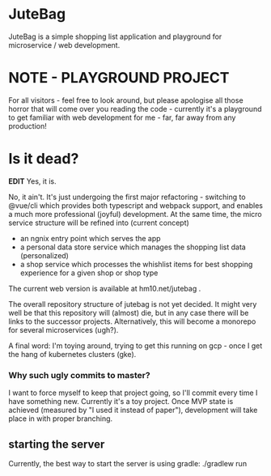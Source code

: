 # JuteBag

JuteBag is a simple shopping list application and playground for microservice
/ web development.

# NOTE - PLAYGROUND PROJECT

For all visitors - feel free to look around, but please apologise all those horror that will come over you reading the code - currently it's a playground to get familiar with web development for me - far, far away from any production!

# Is it dead?

**EDIT** Yes, it is. 

No, it ain't. It's just undergoing the first major refactoring - switching to @vue/cli which provides both typescript and webpack support, and enables a much more professional (joyful) development.
At the same time, the micro service structure will be refined into (current concept) 
- an ngnix entry point which serves the app
- a personal data store service which manages the shopping list data (personalized)
- a shop service which processes the whishlist items for best shopping experience for a given shop or shop type

The current web version is available at hm10.net/jutebag .

The overall repository structure of jutebag is not yet decided. It might very well be that this repository will (almost) die, but in any case there will be links to the successor projects. Alternatively, this will become a monorepo for several microservices (ugh?).

A final word: I'm toying around, trying to get this running on gcp - once I get the hang of kubernetes clusters (gke).

### Why such ugly commits to master?

I want to force myself to keep that project going, so I'll commit every time I have something new. Currently it's a toy project. Once MVP state is achieved (measured by "I used it instead of paper"), development will take place in with proper branching.

## starting the server

Currently, the best way to start the server is using gradle:
./gradlew run
